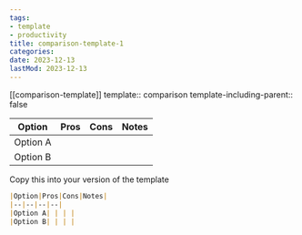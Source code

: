 ```yaml
---
tags:
- template
- productivity
title: comparison-template-1
categories:
date: 2023-12-13
lastMod: 2023-12-13
---
```

[[comparison-template]]
template:: comparison
template-including-parent:: false

|Option|Pros|Cons|Notes|
|--|--|--|--|
|Option A| | | | 
|Option B| | | |

Copy this into your version of the template

```md
|Option|Pros|Cons|Notes|
|--|--|--|--|
|Option A| | | | 
|Option B| | | |
```
